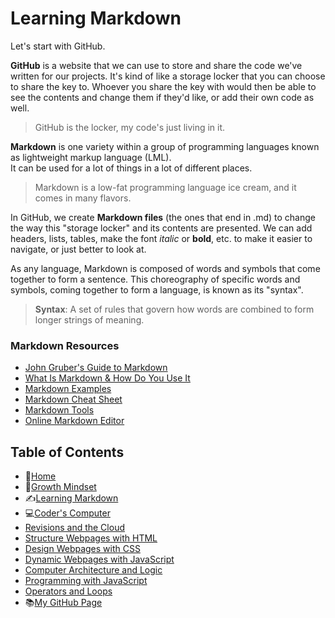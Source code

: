 # Learning Markdown

Let's start with GitHub.

**GitHub** is a website that we can use to store and share the code we've written for our projects. 
It's kind of like a storage locker that you can choose to share the key to. 
Whoever you share the key with would then be able to see the contents and change them if they'd like, or add their own code as well. 

> GitHub is the locker, my code's just living in it. 

**Markdown** is one variety within a group of programming languages known as lightweight markup language \(LML).  
It can be used for a lot of things in a lot of different places.  

> Markdown is a low-fat programming language ice cream, and it comes in many flavors. 

In GitHub, we create **Markdown files** \(the ones that end in .md) to change the way this \"storage locker" and its contents are presented. 
We can add headers, lists, tables, make the font *italic* or **bold**, etc. to make it easier to navigate, or just better to look at. 

As any language, Markdown is composed of words and symbols that come together to form a sentence.   This choreography of specific words and symbols, coming together to form a language, is known as its \"syntax". 

> **Syntax**: A set of rules that govern how words are combined to form longer strings of meaning. 

### Markdown Resources
 - [John Gruber's Guide to Markdown](https://daringfireball.net/projects/markdown/)
 - [What Is Markdown & How Do You Use It](https://www.howtogeek.com/448323/what-is-markdown-and-how-do-you-use-it/)
 - [Markdown Examples](/markdownexamples.md)
 - [Markdown Cheat Sheet](https://guides.github.com/pdfs/markdown-cheatsheet-online.pdf)
 - [Markdown Tools](https://www.markdownguide.org/tools/)
 - [Online Markdown Editor](https://dillinger.io/)


## **Table of Contents**
- 🏡[Home](/README.md)
- 💭[Growth Mindset](/growthmindset.md)
- ✍️[Learning Markdown](/learningmarkdown.md)
- 💻[Coder's Computer](/coderscomputer.md)
- [Revisions and the Cloud](/.md)
- [Structure Webpages with HTML](/.md)
- [Design Webpages with CSS](/.md)
- [Dynamic Webpages with JavaScript](/.md)
- [Computer Architecture and Logic](/.md)
- [Programming with JavaScript](/.md)
- [Operators and Loops](/.md)
- 📚[My GitHub Page](https://github.com/mistidinzy)

